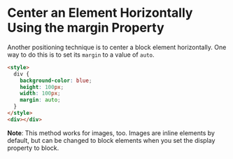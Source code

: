 # Center an Element Horizontally Using the margin Property

Another positioning technique is to center a block element horizontally. One way to do this is to set its `margin` to a value of `auto`.

```html
<style>
  div {
    background-color: blue;
    height: 100px;
    width: 100px;
    margin: auto;
  }
</style>
<div></div>
```

**Note**: This method works for images, too. Images are inline elements by default, but can be changed to block elements when you set the display property to block.
